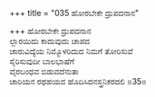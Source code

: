 +++
title = "035 ಹೋರಬೇಕೇ ದ್ರುಪದನಾನ"

+++
ಹೋರಬೇಕೇ ದ್ರುಪದನಾನ  
ಲ್ಲಾರಯಿದು ಕಾದುವುದು ಚಾಪದ  
ಚಾರುವಿದ್ಯೆಯ ನಿಮ್ಮೊಳರಿದುದ ನಿಮಗೆ ತೋರಿಸುವೆ  
ಸೈರಿಸುವುದೀ ಬಾಲಭಾಷೆಗೆ  
ವೈರಬಂಧವ ಬಿಡುವದೆನುತಾ  
ಚಾರಿಯನ ರಥಹಯವ ಹೊದಿಸಿದನಸ್ತ್ರನಿಕರದಲಿ     ॥35॥